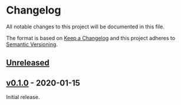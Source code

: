 # Changelog
All notable changes to this project will be documented in this file.

The format is based on [Keep a Changelog](http://keepachangelog.com/en/1.0.0/)
and this project adheres to [Semantic Versioning](http://semver.org/spec/v2.0.0.html).


## [Unreleased]

[Unreleased]: https://github.com/althonos/flips.rs/compare/v0.1.0...HEAD


## [v0.1.0] - 2020-01-15

Initial release.

[v0.1.0]: https://github.com/althonos/flips.rs/compare/3bd54de...v0.1.0
